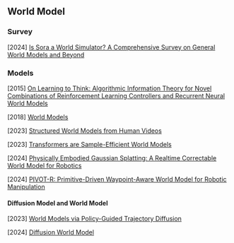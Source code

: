## World Model

### Survey

[2024] [Is Sora a World Simulator? A Comprehensive Survey on General World Models and Beyond](https://arxiv.org/abs/2405.03520)



### Models

[2015] [On Learning to Think: Algorithmic Information Theory for Novel Combinations of Reinforcement Learning Controllers and Recurrent Neural World Models](https://arxiv.org/abs/1511.09249)

[2018] [World Models](https://arxiv.org/abs/1803.10122)

[2023] [Structured World Models from Human Videos](https://arxiv.org/abs/2308.10901)

[2023] [Transformers are Sample-Efficient World Models](https://arxiv.org/abs/2209.00588)

[2024] [Physically Embodied Gaussian Splatting: A Realtime Correctable World Model for Robotics](https://arxiv.org/abs/2406.10788)

[2024] [PIVOT-R: Primitive-Driven Waypoint-Aware World Model for Robotic Manipulation](https://arxiv.org/abs/2410.10394)

#### Diffusion Model and World Model

[2023] [World Models via Policy-Guided Trajectory Diffusion](https://arxiv.org/abs/2312.08533v2)

[2024] [Diffusion World Model](https://arxiv.org/abs/2402.03570v1)
